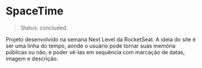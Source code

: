# SpaceTime
> Status: concluded.

Projeto desenvolvido na semana Next Level da RocketSeat. A ideia do site é ser uma linha do tempo, aonde o usuário pode tornar suas memória públicas ou não, e poder vê-las em sequência com marcação de datas, imagem e descrição.